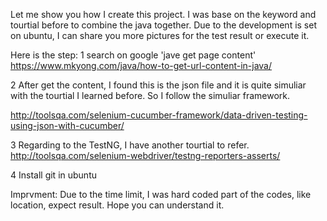 Let me show you how I create this project. I was base on the keyword and tourtial before to combine the java together. Due to the development is set on ubuntu, I can share you more pictures for the test result or execute it.

Here is the step:
1 search on google 'jave get page content'
https://www.mkyong.com/java/how-to-get-url-content-in-java/

2 After get the content, I found this is the json file and it is quite simuliar with the tourtial I learned before. So I follow the simuliar framework.

http://toolsqa.com/selenium-cucumber-framework/data-driven-testing-using-json-with-cucumber/

3 Regarding to the TestNG, I have another tourtial to refer.
http://toolsqa.com/selenium-webdriver/testng-reporters-asserts/

4 Install git in ubuntu

Imprvment:
Due to the time limit, I was hard coded part of the codes, like location, expect result. Hope you can understand it.

